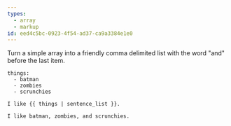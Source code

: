 ```yaml
---
types:
  - array
  - markup
id: eed4c5bc-0923-4f54-ad37-ca9a3384e1e0
---
```

Turn a simple array into a friendly comma delimited list with the word "and" before the last item.

```.language-yaml
things:
  - batman
  - zombies
  - scrunchies
```

```
I like {{ things | sentence_list }}.
```

```.language-output
I like batman, zombies, and scrunchies.
```
